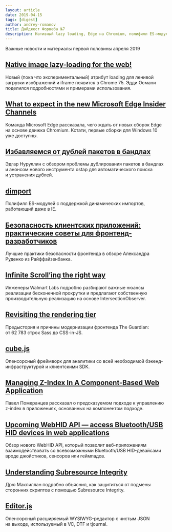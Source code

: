 ```yaml
---
layout: article
date: 2019-04-15
tags: [digest]
author: andrey-romanov
title: Дайджест Форвеба №7
description: Нативный lazy loading, Edge на Chromium, полифилл ES-модулей, новый фронтенд The Guardian, предсказуемый z-index, дубли пакетов в бандлах, нюансы бесконечной прокрутки, безопасность фронтенда
---
```

<p class="paragraph--lead">Важные новости и материалы первой половины апреля 2019</p>

## [Native image lazy-loading for the web!](https://addyosmani.com/blog/lazy-loading/)

<p>Новый (пока что экспериментальный) атрибут loading для ленивой загрузки изображений и iframe появится в Chrome 75. Эдди Османи поделился подробностями и примерами использования.</p>

## [What to expect in the new Microsoft Edge Insider Channels](https://blogs.windows.com/msedgedev/2019/04/08/microsoft-edge-preview-channel-details/)

<p>Команда Microsoft Edge рассказала, чего ждать от новых сборок Edge на основе движка Chromium. Кстати, первые сборки для Windows 10 уже доступны.</p>

## [Избавляемся от дублей пакетов в бандлах](https://habr.com/ru/post/445878/)

<p>Эдгар Нуруллин с обзором проблемы дублирования пакетов в бандлах и анонсом нового инструмента ostap для автоматического поиска и устранения дублей.</p>

## [dimport](https://github.com/lukeed/dimport)

<p>Полифилл ES-модулей с поддержкой динамических импортов, работающий даже в IE.</p>

## [Безопасность клиентских приложений: практические советы для фронтенд-разработчиков](https://habr.com/ru/post/445932/)

<p>Лучшие практики безопасности фронтенда в обзоре Александра Руденко из Райффайзенбанка.</p>

## [Infinite Scroll’ing the right way](https://medium.com/p/11b098a08815)

<p>Инженеры Walmart Labs подробно разбирают важные нюансы реализации бесконечной прокрутки и предлагают собственную производительную реализацию на основе IntersectionObserver.</p>

## [Revisiting the rendering tier](https://www.theguardian.com/info/2019/apr/04/revisiting-the-rendering-tier)

<p>Предыстория и причины модернизации фронтенда The Guardian: от 62 783 строк Sass до CSS-in-JS.</p>

## [cube.js](https://cube.dev/)

<p>Опенсорсный фреймворк для аналитики со всей необходимой бэкенд-инфраструктурой и клиентскими SDK.</p>

## [Managing Z-Index In A Component-Based Web Application](https://www.smashingmagazine.com/2019/04/z-index-component-based-web-application/)

<p>Павел Померанцев рассказал о предсказуемом подходе к управлению z-index в приложениях, основанных на компонентом подходе.</p>

## [Upcoming WebHID API — access Bluetooth/USB HID devices in web applications](https://blog.scottlogic.com/2019/04/03/upcoming-webhid-api.html)

<p>Обзор нового WebHID API, который позволит веб-приложениям взаимодействовать со всевозможными Bluetooth/USB HID-девайсами вроде джойстиков, сенсоров или геймпадов.</p>

## [Understanding Subresource Integrity](https://www.smashingmagazine.com/2019/04/understanding-subresource-integrity/)

<p>Дрю Маклиллан подробно объяснил, как защититься от подмены сторонних скриптов с помощью Subresource Integrity.</p>

## [Editor.js](https://codex.so/editor)

<p>Опенсорсный расширяемый WYSIWYG-редактор c чистым JSON на выходе, используемый в VC, DTF и tjournal.</p>
